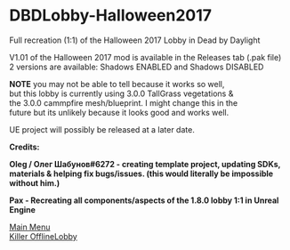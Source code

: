 # DBDLobby-Halloween2017
Full recreation (1:1) of the Halloween 2017 Lobby in Dead by Daylight

V1.01 of the Halloween 2017 mod is available in the Releases tab (.pak file) <br>
2 versions are available: Shadows ENABLED and Shadows DISABLED <br>

**NOTE** you may not be able to tell because it works so well, <br>
but this lobby is currently using 3.0.0 TallGrass vegetations & <br>
the 3.0.0 cammpfire mesh/blueprint. I might change this in the <br> 
future but its unlikely because it looks good and works well.

UE project will possibly be released at a later date.

**Credits:**

**Oleg / Олег Шабунов#6272 - creating template project, updating SDKs, materials & helping fix bugs/issues. (this would literally be impossible without him.)** <br>

**Pax - Recreating all components/aspects of the 1.8.0 lobby 1:1 in Unreal Engine**

[Main Menu](https://cdn.discordapp.com/attachments/1031704832832192552/1168213669046386768/image.png?ex=6550f2c3&is=653e7dc3&hm=b19c505138a3f352fae2774f2f83236f1e108169ad1b584038b2a757503cc8c7&) <br>
[Killer OfflineLobby](https://cdn.discordapp.com/attachments/1031704832832192552/1168213669746847794/image.png?ex=6550f2c3&is=653e7dc3&hm=d4932cdbb64e335d6239d3731ecc7da555c4a6dbf8e5f0129064de86e1761faf&)
